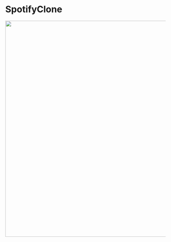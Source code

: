 # SpotifyClone
<img src="https://github.com/SimranjeetSingh5/SpotifyClone/assets/57033670/d19293d5-6bca-47cd-8753-d1e59190e038"  width="1080" height="680"/>
